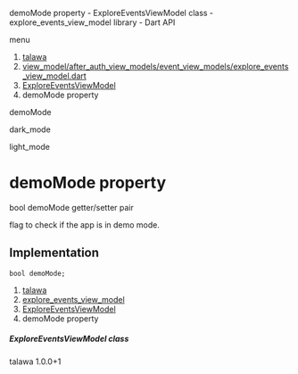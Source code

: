 




demoMode property - ExploreEventsViewModel class - explore\_events\_view\_model library - Dart API







menu

1. [talawa](../../index.html)
2. [view\_model/after\_auth\_view\_models/event\_view\_models/explore\_events\_view\_model.dart](../../view_model_after_auth_view_models_event_view_models_explore_events_view_model/view_model_after_auth_view_models_event_view_models_explore_events_view_model-library.html)
3. [ExploreEventsViewModel](../../view_model_after_auth_view_models_event_view_models_explore_events_view_model/ExploreEventsViewModel-class.html)
4. demoMode property

demoMode


dark\_mode

light\_mode




# demoMode property


bool
demoMode
getter/setter pair

flag to check if the app is in demo mode.


## Implementation

```
bool demoMode;
```

 


1. [talawa](../../index.html)
2. [explore\_events\_view\_model](../../view_model_after_auth_view_models_event_view_models_explore_events_view_model/view_model_after_auth_view_models_event_view_models_explore_events_view_model-library.html)
3. [ExploreEventsViewModel](../../view_model_after_auth_view_models_event_view_models_explore_events_view_model/ExploreEventsViewModel-class.html)
4. demoMode property

##### ExploreEventsViewModel class





talawa
1.0.0+1







